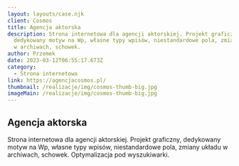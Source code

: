 ```yaml
---
layout: layouts/case.njk
client: Cosmos
title: Agencja aktorska
description: Strona internetowa dla agencji aktorskiej. Projekt graficzny,
  dedykowany motyw na Wp, własne typy wpisów, niestandardowe pola, zmiany układu
  w archiwach, schowek.
author: Przemek
date: 2023-03-12T06:55:17.673Z
category:
  - Strona internetowa
link: https://agencjacosmos.pl/
thumbnail: /realizacje/img/cosmos-thumb-big.jpg
imageMain: /realizacje/img/cosmos-thumb-big.jpg
---
```


## Agencja aktorska

Strona internetowa dla agencji aktorskiej. Projekt graficzny, dedykowany motyw na Wp, własne typy wpisów, niestandardowe pola, zmiany układu w archiwach, schowek. Optymalizacja pod wyszukiwarki.